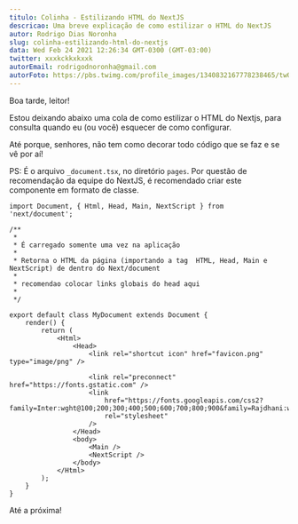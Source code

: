 ```yaml
---
titulo: Colinha - Estilizando HTML do NextJS
descricao: Uma breve explicação de como estilizar o HTML do NextJS
autor: Rodrigo Dias Noronha
slug: colinha-estilizando-html-do-nextjs
data: Wed Feb 24 2021 12:26:34 GMT-0300 (GMT-03:00)
twitter: xxxkckkxkxxk
autorEmail: rodrigodnoronha@gmail.com
autorFoto: https://pbs.twimg.com/profile_images/1340832167778238465/twOdLLSa_400x400.jpg
---
```


Boa tarde, leitor!

Estou deixando abaixo uma cola de como estilizar o HTML do Nextjs, para consulta quando eu (ou você) esquecer de como configurar.

Até porque, senhores, não tem como decorar todo código que se faz e se vê por aí! 

PS: É o arquivo `_document.tsx`, no diretório `pages`. Por questão de recomendação da equipe do NextJS, é recomendado criar este componente em formato de classe.

```tsx
import Document, { Html, Head, Main, NextScript } from 'next/document';

/**
 *
 * É carregado somente uma vez na aplicação
 *
 * Retorna o HTML da página (importando a tag  HTML, Head, Main e NextScript) de dentro do Next/document
 *
 * recomendao colocar links globais do head aqui
 *
 */

export default class MyDocument extends Document {
	render() {
		return (
			<Html>
				<Head>
					<link rel="shortcut icon" href="favicon.png" type="image/png" />

					<link rel="preconnect" href="https://fonts.gstatic.com" />
					<link
						href="https://fonts.googleapis.com/css2?family=Inter:wght@100;200;300;400;500;600;700;800;900&family=Rajdhani:wght@300;400;500;600;700&display=swap"
						rel="stylesheet"
					/>
				</Head>
				<body>
					<Main />
					<NextScript />
				</body>
			</Html>
		);
	}
}

```

Até a próxima!
